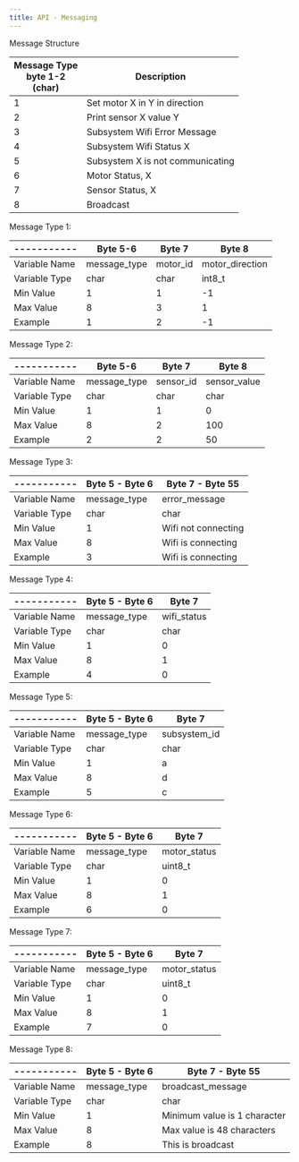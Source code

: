 ```yaml
---
title: API - Messaging
---
```

Message Structure

| Message Type <br /> byte 1-2 <br /> (char)            | Description |
| --------------------------------------------- | ----------- |
|1                                              | Set motor X in Y in direction |
|2                                              | Print sensor X value Y |
|3                                              | Subsystem Wifi Error Message |
|4                                              | Subsystem Wifi Status X |
|5                                              | Subsystem X is not communicating |
|6                                              | Motor Status, X |
|7                                              | Sensor Status, X |
|8                                              | Broadcast |

Message Type 1:

|----------- | Byte 5-6 | Byte 7 | Byte 8 |
|------------| --------------| ------------- | ------------- |
| Variable Name | message_type | motor_id | motor_direction |
|Variable Type | char | char | int8_t |
| Min Value| 1 | 1 | -1 |
| Max Value| 8 | 3 | 1 |
| Example | 1 | 2 | -1 |

Message Type 2:

|----------- | Byte 5-6 | Byte 7 | Byte 8 |
|------------| --------------| ------------- | ------------- |
| Variable Name | message_type | sensor_id | sensor_value |
|Variable Type | char | char | char |
| Min Value| 1 | 1 | 0 |
| Max Value| 8 | 2 | 100 |
| Example | 2 | 2 | 50 |

Message Type 3:

|----------- | Byte 5 - Byte 6 | Byte 7 - Byte 55 |
|------------| --------------| ------------- |
| Variable Name | message_type | error_message |
|Variable Type | char | char |
| Min Value| 1 | Wifi not connecting |
| Max Value| 8 | Wifi is connecting |
| Example | 3 | Wifi is connecting |

Message Type 4:

|----------- | Byte 5 - Byte 6 | Byte 7 |
|------------| --------------| ------------- |
| Variable Name | message_type | wifi_status |
|Variable Type | char | char |
| Min Value | 1 | 0 |
| Max Value| 8 | 1 |
| Example | 4 | 0 |

Message Type 5:

|----------- | Byte 5 - Byte 6 | Byte 7 |
|------------| --------------| ------------- |
| Variable Name | message_type | subsystem_id |
|Variable Type | char | char |
| Min Value | 1 | a |
| Max Value| 8 | d |
| Example | 5 | c |

Message Type 6:

|----------- | Byte 5 - Byte 6 | Byte 7 |
|------------| --------------| ------------- |
| Variable Name | message_type | motor_status |
|Variable Type | char | uint8_t |
| Min Value | 1 | 0 |
| Max Value| 8 | 1 |
| Example | 6 | 0 |

Message Type 7:

|----------- | Byte 5 - Byte 6 | Byte 7 |
|------------| --------------| ------------- |
| Variable Name | message_type | motor_status |
|Variable Type | char | uint8_t |
| Min Value | 1 | 0 |
| Max Value| 8 | 1 |
| Example | 7 | 0 |

Message Type 8:

|----------- | Byte 5 - Byte 6 | Byte 7 - Byte 55 |
|------------| --------------| ------------- |
| Variable Name | message_type | broadcast_message |
|Variable Type | char | char |
| Min Value| 1 | Minimum value is 1 character |
| Max Value| 8 | Max value is 48 characters |
| Example | 8 | This is broadcast |
